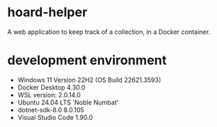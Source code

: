 # hoard-helper
A web application to keep track of a collection, in a Docker container.

# development environment
* Windows 11 Version 22H2 (OS Build 22621.3593)
* Docker Desktop 4.30.0
* WSL version: 2.0.14.0
* Ubuntu 24.04 LTS 'Noble Numbat'
* dotnet-sdk-8.0 8.0.105
* Visual Studio Code 1.90.0
